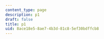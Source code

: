 ```yaml
---
content_type: page
description: p1
draft: false
title: p1
uid: 8ace18e5-8ae7-4b3d-81c8-5ef30bdffcb8
---
```

